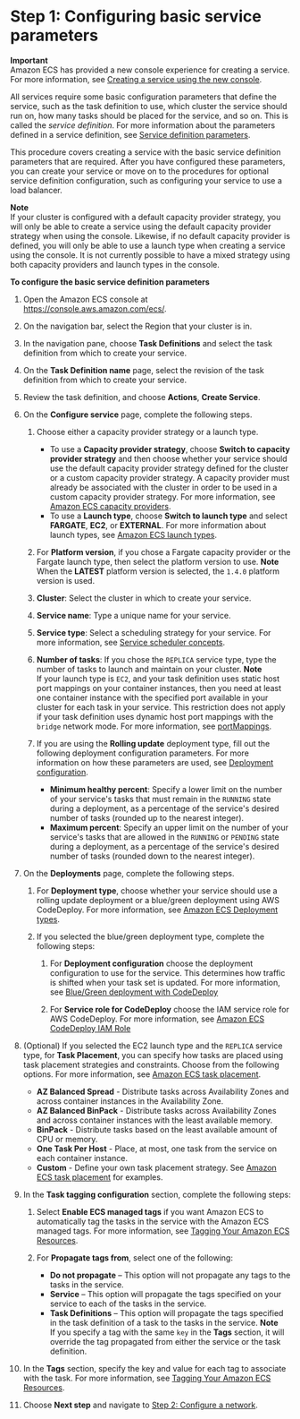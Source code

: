 # Step 1: Configuring basic service parameters<a name="basic-service-params"></a>

**Important**  
Amazon ECS has provided a new console experience for creating a service\. For more information, see [Creating a service using the new console](create-service-console-v2.md)\.

All services require some basic configuration parameters that define the service, such as the task definition to use, which cluster the service should run on, how many tasks should be placed for the service, and so on\. This is called the *service definition*\. For more information about the parameters defined in a service definition, see [Service definition parameters](service_definition_parameters.md)\.

This procedure covers creating a service with the basic service definition parameters that are required\. After you have configured these parameters, you can create your service or move on to the procedures for optional service definition configuration, such as configuring your service to use a load balancer\.

**Note**  
If your cluster is configured with a default capacity provider strategy, you will only be able to create a service using the default capacity provider strategy when using the console\. Likewise, if no default capacity provider is defined, you will only be able to use a launch type when creating a service using the console\. It is not currently possible to have a mixed strategy using both capacity providers and launch types in the console\.

**To configure the basic service definition parameters**

1. Open the Amazon ECS console at [https://console\.aws\.amazon\.com/ecs/](https://console.aws.amazon.com/ecs/)\.

1. On the navigation bar, select the Region that your cluster is in\.

1. In the navigation pane, choose **Task Definitions** and select the task definition from which to create your service\.

1. On the **Task Definition name** page, select the revision of the task definition from which to create your service\.

1. Review the task definition, and choose **Actions**, **Create Service**\.

1. On the **Configure service** page, complete the following steps\.

   1. Choose either a capacity provider strategy or a launch type\.
      + To use a **Capacity provider strategy**, choose **Switch to capacity provider strategy** and then choose whether your service should use the default capacity provider strategy defined for the cluster or a custom capacity provider strategy\. A capacity provider must already be associated with the cluster in order to be used in a custom capacity provider strategy\. For more information, see [Amazon ECS capacity providers](cluster-capacity-providers.md)\.
      + To use a **Launch type**, choose **Switch to launch type** and select **FARGATE**, **EC2**, or **EXTERNAL**\. For more information about launch types, see [Amazon ECS launch types](launch_types.md)\.

   1. For **Platform version**, if you chose a Fargate capacity provider or the Fargate launch type, then select the platform version to use\.
**Note**  
When the **LATEST** platform version is selected, the `1.4.0` platform version is used\.

   1. **Cluster**: Select the cluster in which to create your service\.

   1. **Service name**: Type a unique name for your service\.

   1. **Service type**: Select a scheduling strategy for your service\. For more information, see [Service scheduler concepts](ecs_services.md#service_scheduler)\.

   1. **Number of tasks**: If you chose the `REPLICA` service type, type the number of tasks to launch and maintain on your cluster\.
**Note**  
If your launch type is `EC2`, and your task definition uses static host port mappings on your container instances, then you need at least one container instance with the specified port available in your cluster for each task in your service\. This restriction does not apply if your task definition uses dynamic host port mappings with the `bridge` network mode\. For more information, see [portMappings](task_definition_parameters.md#ContainerDefinition-portMappings)\.

   1. If you are using the **Rolling update** deployment type, fill out the following deployment configuration parameters\. For more information on how these parameters are used, see [Deployment configuration](service_definition_parameters.md#sd-deploymentconfiguration)\.
      + **Minimum healthy percent**: Specify a lower limit on the number of your service's tasks that must remain in the `RUNNING` state during a deployment, as a percentage of the service's desired number of tasks \(rounded up to the nearest integer\)\.
      + **Maximum percent**: Specify an upper limit on the number of your service's tasks that are allowed in the `RUNNING` or `PENDING` state during a deployment, as a percentage of the service's desired number of tasks \(rounded down to the nearest integer\)\.

1. On the **Deployments** page, complete the following steps\.

   1. For **Deployment type**, choose whether your service should use a rolling update deployment or a blue/green deployment using AWS CodeDeploy\. For more information, see [Amazon ECS Deployment types](deployment-types.md)\.

   1. If you selected the blue/green deployment type, complete the following steps:

      1. For **Deployment configuration** choose the deployment configuration to use for the service\. This determines how traffic is shifted when your task set is updated\. For more information, see [Blue/Green deployment with CodeDeploy](deployment-type-bluegreen.md)

      1. For **Service role for CodeDeploy** choose the IAM service role for AWS CodeDeploy\. For more information, see [Amazon ECS CodeDeploy IAM Role](codedeploy_IAM_role.md)

1. \(Optional\) If you selected the EC2 launch type and the `REPLICA` service type, for **Task Placement**, you can specify how tasks are placed using task placement strategies and constraints\. Choose from the following options\. For more information, see [Amazon ECS task placement](task-placement.md)\.
   + **AZ Balanced Spread** \- Distribute tasks across Availability Zones and across container instances in the Availability Zone\.
   + **AZ Balanced BinPack** \- Distribute tasks across Availability Zones and across container instances with the least available memory\.
   + **BinPack** \- Distribute tasks based on the least available amount of CPU or memory\.
   + **One Task Per Host** \- Place, at most, one task from the service on each container instance\.
   + **Custom** \- Define your own task placement strategy\. See [Amazon ECS task placement](task-placement.md) for examples\.

1. In the **Task tagging configuration** section, complete the following steps:

   1. Select **Enable ECS managed tags** if you want Amazon ECS to automatically tag the tasks in the service with the Amazon ECS managed tags\. For more information, see [Tagging Your Amazon ECS Resources](https://docs.aws.amazon.com/AmazonECS/latest/developerguide/ecs-using-tags.html)\.

   1. For **Propagate tags from**, select one of the following:
      + **Do not propagate** – This option will not propagate any tags to the tasks in the service\.
      + **Service** – This option will propagate the tags specified on your service to each of the tasks in the service\.
      + **Task Definitions** – This option will propagate the tags specified in the task definition of a task to the tasks in the service\.
**Note**  
If you specify a tag with the same `key` in the **Tags** section, it will override the tag propagated from either the service or the task definition\.

1. In the **Tags** section, specify the key and value for each tag to associate with the task\. For more information, see [Tagging Your Amazon ECS Resources](https://docs.aws.amazon.com/AmazonECS/latest/developerguide/ecs-using-tags.html)\.

1. Choose **Next step** and navigate to [Step 2: Configure a network](service-configure-network.md)\.